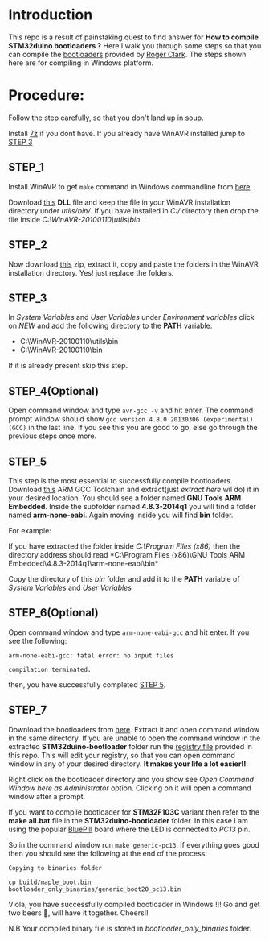 # Introduction
This repo is a result of painstaking quest to find answer for **How to compile STM32duino bootloaders ?**
Here I walk you through some steps so that you can compile the [bootloaders](https://github.com/rogerclarkmelbourne/STM32duino-bootloader) provided by [Roger Clark](https://github.com/rogerclarkmelbourne). The steps shown here are for compiling in Windows platform.

# Procedure:
Follow the step carefully, so that you don't land up in soup.

Install [7z](https://www.7-zip.org/download.html) if you dont have.
If you already have WinAVR installed jump to [STEP 3](#step_3)

## STEP_1
Install WinAVR to get `make` command in Windows commandline from [here](http://winavr.sourceforge.net/download.html).

Download [this](https://github.com/TamojitSaha/Compiling_Arduino_STM32_bootloaders/raw/master/msys-1.0.dll) **DLL** file and keep the file in your WinAVR installation directory under *utils/bin/*. If you have installed in *C:/* directory then drop the file inside *C:\WinAVR-20100110\utils\bin*.

## STEP_2
Now download [this](https://drive.google.com/open?id=1UwgdbDHb4tuEc8PhKtAlPxB9ZGHike-d) zip, extract it, copy and paste the folders in the WinAVR installation directory. Yes! just replace the folders.

## STEP_3
In *System Variables* and *User Variables* under *Environment variables* click on *NEW* and add the following directory to the **PATH** variable:
* C:\WinAVR-20100110\utils\bin
* C:\WinAVR-20100110\bin

If it is already present skip this step.

## STEP_4(Optional)
Open command window and type `avr-gcc -v` and hit enter. 
The command prompt window should show `gcc version 4.8.0 20130306 (experimental) (GCC)` in the last line. 
If you see this you are good to go, else go through the previous steps once more.

## STEP_5
This step is the most essential to successfully compile bootloaders.
Download [this](https://drive.google.com/open?id=1CXIdgZg0YR4yTiWd5X4JvsHldB1uhKta) ARM GCC Toolchain and extract(just *extract here* wil do) it in your desired location. 
You should see a folder named **GNU Tools ARM Embedded**. Inside the subfolder named **4.8.3-2014q1**  you will find a folder named **arm-none-eabi**. Again moving inside you will find **bin** folder. 

For example:

If you have extracted the folder inside *C:\Program Files (x86)* then the directory address should read *C:\Program Files (x86)\GNU Tools ARM Embedded\4.8.3-2014q1\arm-none-eabi\bin\*

Copy the directory of this *bin* folder and add it to the **PATH** variable of *System Variables* and *User Variables*

## STEP_6(Optional)
Open command window and type `arm-none-eabi-gcc` and hit enter. If you see the following:

```shell
arm-none-eabi-gcc: fatal error: no input files

compilation terminated.
```

then, you have successfully completed [STEP 5](#step_5).

## STEP_7
Download the bootloaders from [here](https://github.com/rogerclarkmelbourne/STM32duino-bootloader). Extract it and open command window in the same directory. If you are unable to open the command window in the extracted **STM32duino-bootloader** folder run the [registry file](Add_Open_Command_Window_Here_as_Administrator.reg) provided in this repo. This will edit your registry, so that you can open command window in any of your desired directory. **It makes your life a lot easier!!**.

Right click on the bootloader directory and you show see *Open Command Window here as Administrator* option. Clicking on it will open a command window after a prompt. 

If you want to compile bootloader for **STM32F103C** variant then refer to the **make all.bat** file in the **STM32duino-bootloader** folder. In this case I am using the popular [BluePill](http://wiki.stm32duino.com/index.php?title=Blue_Pill) board where the LED is connected to *PC13* pin.

So in the command window run `make generic-pc13`. If everything goes good then you should see the following at the end of the process:

```shell
Copying to binaries folder

cp build/maple_boot.bin bootloader_only_binaries/generic_boot20_pc13.bin
```

Viola, you have successfully compiled bootloader in Windows !!!
Go and get two beers :beers:, will have it together. Cheers!!

N.B Your compiled binary file is stored in *bootloader_only_binaries* folder.
